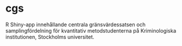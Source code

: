# cgs
R Shiny-app innehållande centrala gränsvärdessatsen och samplingfördelning för kvantitativ metodstudenterna på Kriminologiska institutionen, Stockholms universitet. 
